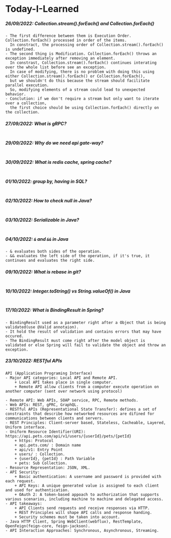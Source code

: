 # Today-I-Learned

##### 26/09/2022: Collection.stream().forEach() and Collection.forEach()
```
- The first difference between them is Execution Order. Collection.forEach() processed in order of the items. 
  In constract, the processing order of Collection.stream().forEach() is undefined. 
- The second thing is Modification. Collection.forEach() throws an exception immediately after removing an element. 
  In constrast, Collection.stream().forEach() continues interating over the whole list before see an exception. 
  In case of modifying, there is no problem with doing this using either Collection.stream().forEach() or Collection.forEach(), 
  but we shouldn't do this because the stream should facilitate parallel execution. 
  So, modifying elements of a stream could lead to unexpected behavior.
- Conclution: if we don't require a stream but only want to iterate over a collection, 
  the first choice should be using Collection.forEach() directly on the collection.
```
##### 27/09/2022: What is gRPC?
```

```
##### 29/09/2022: Why do we need api gate-way?
```

```
##### 30/09/2022: What is redis cache, spring cache?
```

```
##### 01/10/2022: group by, having in SQL?
```

```
##### 02/10/2022: How to check null in Java?
```

```
##### 03/10/2022: Serializable in Java?
```

```
##### 04/10/2022: ```&``` and ```&&``` in Java
```
- & evaluates both sides of the operation. 
- && evaluates the left side of the operation, if it's true, it continues and evaluates the right side. 
```
##### 09/10/2022: What is rebase in git?
```

```
##### 10/10/2022: Integer.toString() vs String.valueOf() in Java
```

```
##### 17/10/2022: What is BindingResult in Spring?
```
- BindingResult used as a parameter right after a Object that is being validated(use @Valid annotaion). 
- It hold the result of validation and contains errors that may have occured. 
- The BindingResult must come right after the model object is validated or else Spring will fail to validate the object and throw an exception.
```
##### 23/10/2022: RESTful APIs
```
API (Application Programing Interface)
- Major API categories: Local API and Remote API.
	+ Local API takes place in single computer.
	+ Remote API allow clients from a computer execute operation on another computer (sent over network using protocol)

- Remote API: Web APIs, SOAP service, RPC, Remote methods.
- Web APIs: REST, gPRC, GraphQL.
- RESTful APIs (Representational State Transfer): defines a set of constraints that describe how networked resources are difined for communications between clients and servers.
- REST Principles: Client-server based, Stateless, Cacheable, Layered, Uniform interface.
- Uniform Resource Identifier(URI): https://api.pets.com/api/v1/users/{userId}/pets/{petId}
	+ https: Protocol
	+ api.pets.com/ : Domain name
	+ api/v1: Entry Point
	+ users/ : Collection.
	+ {userId}, {petId} : Path Variable
	+ pets: Sub Collection.
- Resource Representation: JSON, XML.
- API Security: 
	+ Basic authentication: A username and password is provided with each request.
	+ API Keys: A unique generated value is assigned to each client and used for authentication.
	+ OAuth 2: A token-based appoach to authorization that supports various scenarios, including machine to machine and delegated access.
- API takeaways:
	+ API Clients send requests and receive responses via HTTP. 
	+ REST Principles will shape API calls and response handing.
	+ Security schemes must be taken into account.
- Java HTTP Client, Spring WebClient(webflux), RestTemplate, OpenFeign(feign-core, feign-jackson).
- API Interaction Approaches: Synchronous, Asynchronous, Streaming.
```
